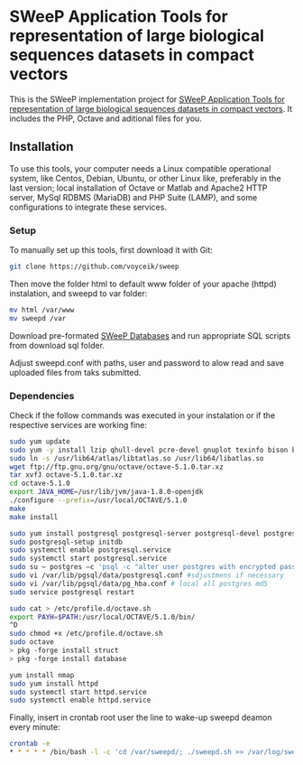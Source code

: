 # SWeeP Application Tools for representation of large biological sequences datasets in compact vectors

This is the SWeeP implementation project for [SWeeP Application Tools for representation of large biological sequences datasets in compact vectors](http://sweep.appsbio.info/). It includes the PHP, Octave and aditional files for you.

## Installation

To use this tools, your computer needs a Linux compatible operational system, like Centos, Debian, Ubuntu, or other Linux like, preferably in the last version; local installation of Octave or Matlab and Apache2 HTTP server, MySql RDBMS (MariaDB) and PHP Suite (LAMP), and some configurations to integrate these services.

### Setup

To manually set up this tools, first download it with Git:

```bash
git clone https://github.com/voyceik/sweep
```

Then move the folder html to default www folder of your apache (httpd) instalation, and sweepd to var folder:

```bash
mv html /var/www
mv sweepd /var
```

Download pre-formated [SWeeP Databases](http://sweep.appsbio.info/sweep_browse.php) and run appropriate SQL scripts from download sql folder.

Adjust sweepd.conf with paths, user and password to alow read and save uploaded files from taks submitted.

### Dependencies

Check if the follow commands was executed in your instalation or if the respective services are working fine:

```bash
sudo yum update
sudo yum -y install lzip qhull-devel pcre-devel gnuplot texinfo bison byacc flex zlib-devel hdf5-devel fftw-devel glpk-devel libcurl-devel freetype-devel blas-devel lapack-devel gcc-c++ pcre-devel qrupdate-devel suitesparse-devel arpack-devel ncurses-devel readline-devel gperf mesa-libOSMesa-devel fontconfig-devel fltk-devel gl2ps-devel java-1.8.0-openjdk-devel qt-devel qscintilla-devel bzip2-devel atlas-devel libsndfile-devel portaudio-devel GraphicsMagick-c++-devel libXft-devel  llvm-devel java-devel
sudo ln -s /usr/lib64/atlas/libtatlas.so /usr/lib64/libatlas.so
wget ftp://ftp.gnu.org/gnu/octave/octave-5.1.0.tar.xz
tar xvfJ octave-5.1.0.tar.xz
cd octave-5.1.0
export JAVA_HOME=/usr/lib/jvm/java-1.8.0-openjdk
./configure --prefix=/usr/local/OCTAVE/5.1.0
make
make install

sudo yum install postgresql postgresql-server postgresql-devel postgresql-contrib 
sudo postgresql-setup initdb
sudo systemctl enable postgresql.service
sudo systemctl start postgresql.service
sudo su – postgres –c 'psql -c "alter user postgres with encrypted password ''choose_a_password''"'
sudo vi /var/lib/pgsql/data/postgresql.conf #sdjustmens if necessary
sudo vi /var/lib/pgsql/data/pg_hba.conf # local all postgres md5
sudo service postgresql restart

sudo cat > /etc/profile.d/octave.sh
export PAYH=$PATH:/usr/local/OCTAVE/5.1.0/bin/
^D
sudo chmod +x /etc/profile.d/octave.sh
sudo octave
> pkg -forge install struct
> pkg -forge install database

yum install nmap
sudo yum install httpd
sudo systemctl start httpd.service
sudo systemctl enable httpd.service
```

Finally, insert in crontab root user the line to wake-up sweepd deamon every minute:

```bash
crontab -e
* * * * * /bin/bash -l -c 'cd /var/sweepd/; ./sweepd.sh >> /var/log/sweepd.log' >> /dev/null 2>&1
```
